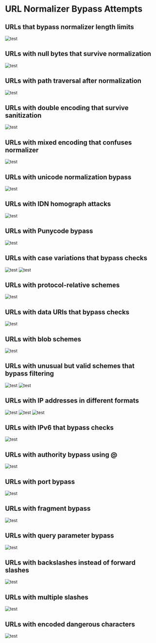 # URL Normalizer Bypass Attempts

## URLs that bypass normalizer length limits
![test](https://example.com/aaaaaaaaaaaaaaaaaaaaaaaaaaaaaaaaaaaaaaaaaaaaaaaaaaaaaaaaaaaaaaaaaaaaaaaaaaaaaaaaaaaaaaaaaaaaaaaaaaaaaaaaaaaaaaaaaaaaaaaaaaaaaaaaaaaaaaaaaaaaaaaaaaaaaaaaaaaaaaaaaaaaaaaaaaaaaaaaaaaaaaaaaaaaaaaaaaaaaaaaaaaaa)

## URLs with null bytes that survive normalization
![test](https://example.com/image.jpg%00javascript:alert('null'))

## URLs with path traversal after normalization
![test](https://example.com/safe/../../../javascript:alert('traversal'))

## URLs with double encoding that survive sanitization
![test](https://example.com/%252E%252E%252Fjavascript:alert('double'))

## URLs with mixed encoding that confuses normalizer
![test](https://example.com/%6A%61v%61script%3Aalert%28%27mixed%27%29)

## URLs with unicode normalization bypass
![test](https://example.com/ｊａｖａｓｃｒｉｐｔ：alert（'unicode'）)

## URLs with IDN homograph attacks
![test](https://еxample.com/javascript:alert('homograph'))

## URLs with Punycode bypass
![test](https://xn--e1afmkfd.xn--p1ai/javascript:alert('punycode'))

## URLs with case variations that bypass checks
![test](JAVASCRIPT:alert('upper'))
![test](JavaScript:Alert('mixed'))

## URLs with protocol-relative schemes
![test](//javascript:alert('protocol-relative'))

## URLs with data URIs that bypass checks
![test](data:text/html,<script>alert('data-uri')</script>)

## URLs with blob schemes
![test](blob:javascript:alert('blob'))

## URLs with unusual but valid schemes that bypass filtering
![test](ftp://evil.com/javascript:alert('ftp'))
![test](file:///etc/passwd)

## URLs with IP addresses in different formats
![test](https://127.0.0.1/javascript:alert('ip'))
![test](https://0x7f000001/javascript:alert('hex-ip'))
![test](https://2130706433/javascript:alert('decimal-ip'))

## URLs with IPv6 that bypass checks
![test](https://[::1]/javascript:alert('ipv6'))

## URLs with authority bypass using @
![test](https://safe.com@evil.com/javascript:alert('authority'))

## URLs with port bypass
![test](https://example.com:0/javascript:alert('port-zero'))

## URLs with fragment bypass
![test](https://example.com/safe#javascript:alert('fragment'))

## URLs with query parameter bypass
![test](https://example.com/safe?redirect=javascript:alert('query'))

## URLs with backslashes instead of forward slashes
![test](https:\\example.com\javascript:alert('backslash'))

## URLs with multiple slashes
![test](https://example.com///javascript:alert('multi-slash'))

## URLs with encoded dangerous characters
![test](https://example.com/%6A%61%76%61%73%63%72%69%70%74%3A%61%6C%65%72%74%28%27%65%6E%63%6F%64%65%64%27%29)